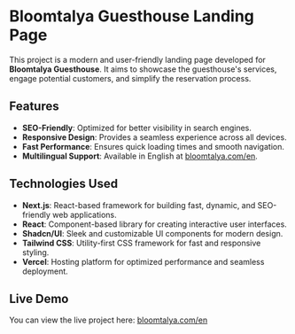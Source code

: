 # Bloomtalya Guesthouse Landing Page  

This project is a modern and user-friendly landing page developed for **Bloomtalya Guesthouse**. It aims to showcase the guesthouse's services, engage potential customers, and simplify the reservation process.  

## Features  

- **SEO-Friendly**: Optimized for better visibility in search engines.  
- **Responsive Design**: Provides a seamless experience across all devices.  
- **Fast Performance**: Ensures quick loading times and smooth navigation.  
- **Multilingual Support**: Available in English at [bloomtalya.com/en](https://bloomtalya.com/en).  

## Technologies Used  

- **Next.js**: React-based framework for building fast, dynamic, and SEO-friendly web applications.  
- **React**: Component-based library for creating interactive user interfaces.  
- **Shadcn/UI**: Sleek and customizable UI components for modern design.  
- **Tailwind CSS**: Utility-first CSS framework for fast and responsive styling.  
- **Vercel**: Hosting platform for optimized performance and seamless deployment.  

## Live Demo  

You can view the live project here: [bloomtalya.com/en](https://bloomtalya.com/en)
